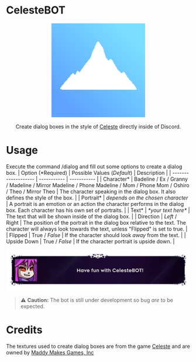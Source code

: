 # CelesteBOT

<p align="center">
<img src="logo.png" width="256" height="256">
</p>

<p align="center">
Create dialog boxes in the style of <a href="https://www.celestegame.com/">Celeste</a> directly inside of Discord.
</p>

# Usage
Execute the command /dialog and fill out some options to create a dialog box.
| Option (\*Required) | Possible Values (*Default*) | Description |
| ------------------- | ----------- | ----------- |
| Character\*         | Badeline / Ex / Granny / Madeline / Mirror Madeline / Phone Madeline / Mom / Phone Mom / Oshiro / Theo / Mirror Theo | The character speaking in the dialog box. It also defines the style of the box. |
| Portrait\*          | *depends on the chosen character* | A portrait is an emotion or an action the character performs in the dialog box. Each character has his own set of portraits. |
| Text\*              | *\*your text here\** | The text that will be shown inside of the dialog box. |
| Direction           | *Left* / Right | The position of the portrait in the dialog box relative to the text. The character will always look towards the text, unless "Flipped" is set to true. |
| Flipped             | True / *False* | If the character should look *away* from the text. |
| Upside Down         | True / *False* | If the character portrait is upside down. |

<p align="center">
<img src="exemple.png" max-width:100% max-height:100%>
</p>

> :warning: **Caution:** The bot is still under development so bug *are* to be expected.

# Credits
The textures used to create dialog boxes are from the game [Celeste](https://www.celestegame.com/) and are owned by [Maddy Makes Games, Inc](https://www.maddymakesgames.com/)
